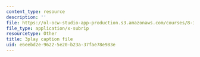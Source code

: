 ```yaml
---
content_type: resource
description: ''
file: https://ol-ocw-studio-app-production.s3.amazonaws.com/courses/8-334-statistical-mechanics-ii-statistical-physics-of-fields-spring-2014/e6eebd2e96225e20b23a37fae78e983e_PGnLAx8e4Gk.vtt
file_type: application/x-subrip
resourcetype: Other
title: 3play caption file
uid: e6eebd2e-9622-5e20-b23a-37fae78e983e
---
```

